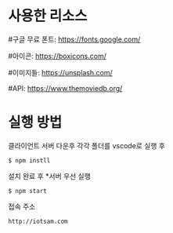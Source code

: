 # 사용한 리소스

#구글 무료 폰트: https://fonts.google.com/

#아이콘: https://boxicons.com/

#이미지들: https://unsplash.com/

#API: https://www.themoviedb.org/

# 실행 방법

클라이언트 서버 다운후
각각 폴더를 vscode로 실행 후
```shell
$ npm instll
```
설치 완료 후
*서버 우선 실행
```shell
$ npm start
```
접속 주소
```shell
http://iotsam.com
